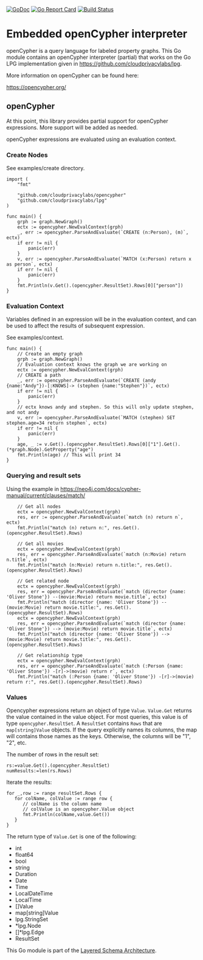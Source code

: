 [![GoDoc](https://godoc.org/github.com/cloudprivacylabs/opencypher?status.svg)](https://godoc.org/github.com/cloudprivacylabs/opencypher)
[![Go Report Card](https://goreportcard.com/badge/github.com/cloudprivacylabs/opencypher)](https://goreportcard.com/report/github.com/cloudprivacylabs/opencypher)
[![Build Status](https://github.com/cloudprivacylabs/opencypher/actions/workflows/CI.yml/badge.svg?branch=main)](https://github.com/cloudprivacylabs/opencypher/actions/workflows/CI.yml)
# Embedded openCypher interpreter

openCypher is a query language for labeled property graphs. This Go
module contains an openCypher interpreter (partial) that works on the
Go LPG implementation given in
https://github.com/cloudprivacylabs/lpg.

More information on openCypher can be found here:

https://opencypher.org/

## openCypher

At this point, this library provides partial support for openCypher
expressions. More support will be added as needed. 
  
openCypher expressions are evaluated using an evaluation context. 

### Create Nodes

See examples/create directory.

```
import (
	"fmt"

	"github.com/cloudprivacylabs/opencypher"
	"github.com/cloudprivacylabs/lpg"
)

func main() {
	grph := graph.NewGraph()
	ectx := opencypher.NewEvalContext(grph)
	_, err := opencypher.ParseAndEvaluate(`CREATE (n:Person), (m)`, ectx)
	if err != nil {
		panic(err)
	}
	v, err := opencypher.ParseAndEvaluate(`MATCH (x:Person) return x as person`, ectx)
	if err != nil {
		panic(err)
	}
	fmt.Println(v.Get().(opencypher.ResultSet).Rows[0]["person"])
}
```

### Evaluation Context

Variables defined in an expression will be in the evaluation context,
and can be used to affect the results of subsequent expression.

See examples/context.

```
func main() {
	// Create an empty graph
	grph := graph.NewGraph()
	// Evaluation context knows the graph we are working on
	ectx := opencypher.NewEvalContext(grph)
	// CREATE a path
	_, err := opencypher.ParseAndEvaluate(`CREATE (andy {name:"Andy"})-[:KNOWS]-> (stephen {name:"Stephen"})`, ectx)
	if err != nil {
		panic(err)
	}
	// ectx knows andy and stephen. So this will only update stephen, and not andy
	v, err := opencypher.ParseAndEvaluate(`MATCH (stephen) SET stephen.age=34 return stephen`, ectx)
	if err != nil {
		panic(err)
	}
	age, _ := v.Get().(opencypher.ResultSet).Rows[0]["1"].Get().(*graph.Node).GetProperty("age")
	fmt.Println(age) // This will print 34
}
```

### Querying and result sets

Using the example in https://neo4j.com/docs/cypher-manual/current/clauses/match/

```
	// Get all nodes
	ectx = opencypher.NewEvalContext(grph)
	res, err := opencypher.ParseAndEvaluate(`match (n) return n`, ectx)
	fmt.Println("match (n) return n:", res.Get().(opencypher.ResultSet).Rows)

	// Get all movies
	ectx = opencypher.NewEvalContext(grph)
	res, err = opencypher.ParseAndEvaluate(`match (n:Movie) return n.title`, ectx)
	fmt.Println("match (n:Movie) return n.title:", res.Get().(opencypher.ResultSet).Rows)

	// Get related node
	ectx = opencypher.NewEvalContext(grph)
	res, err = opencypher.ParseAndEvaluate(`match (director {name: 'Oliver Stone'}) --(movie:Movie) return movie.title`, ectx)
	fmt.Println("match (director {name: 'Oliver Stone'}) --(movie:Movie) return movie.title:", res.Get().(opencypher.ResultSet).Rows)
	ectx = opencypher.NewEvalContext(grph)
	res, err = opencypher.ParseAndEvaluate(`match (director {name: 'Oliver Stone'}) --> (movie:Movie) return movie.title`, ectx)
	fmt.Println("match (director {name: 'Oliver Stone'}) --> (movie:Movie) return movie.title:", res.Get().(opencypher.ResultSet).Rows)

	// Get relationship type
	ectx = opencypher.NewEvalContext(grph)
	res, err = opencypher.ParseAndEvaluate(`match (:Person {name: 'Oliver Stone'}) -[r]->(movie) return r`, ectx)
	fmt.Println("match (:Person {name: 'Oliver Stone'}) -[r]->(movie) return r:", res.Get().(opencypher.ResultSet).Rows)
```

### Values

Opencypher expressions return an object of type `Value`. `Value.Get`
returns the value contained in the value object. For most queries,
this value is of type `opencypher.ResultSet`. A `ResultSet` contains
`Rows` that are `map[string]Value` objects. If the query explicitly
names its columns, the map will contains those names as the
keys. Otherwise, the columns will be "1", "2", etc. 

The number of rows in the result set:

```
rs:=value.Get().(opencypher.ResultSet)
numResults:=len(rs.Rows)
```

Iterate the results:

```
for _,row := range resultSet.Rows {
   for colName, colValue := range row {
      // colName is the column name
      // colValue is an opencypher.Value object
      fmt.Println(colName,value.Get())
   }
}
```

The return type of `Value.Get` is one of the following:
  * int
  * float64
  * bool
  * string
  * Duration
  * Date
  * Time
  * LocalDateTime
  * LocalTime
  * []Value
  * map[string]Value
  * lpg.StringSet
  * *lpg.Node
  * []*lpg.Edge
  * ResultSet


This Go module is part of the [Layered Schema
Architecture](https://layeredschemas.org).

